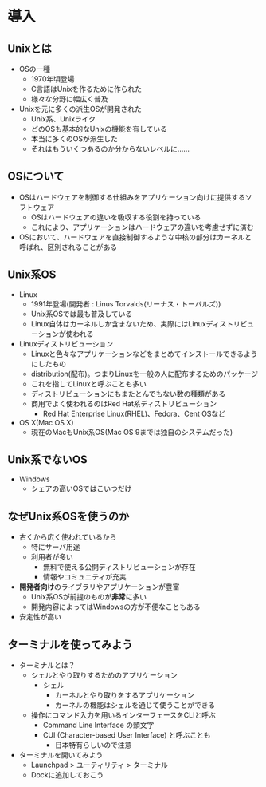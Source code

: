 導入
====

Unixとは
----

* OSの一種
    * 1970年頃登場
    * C言語はUnixを作るために作られた
    * 様々な分野に幅広く普及
* Unixを元に多くの派生OSが開発された
    * Unix系、Unixライク
    * どのOSも基本的なUnixの機能を有している
    * 本当に多くのOSが派生した
    * それはもういくつあるのか分からないレベルに……

OSについて
----

* OSはハードウェアを制御する仕組みをアプリケーション向けに提供するソフトウェア
    * OSはハードウェアの違いを吸収する役割を持っている
    * これにより、アプリケーションはハードウェアの違いを考慮せずに済む
* OSにおいて、ハードウェアを直接制御するような中核の部分はカーネルと呼ばれ、区別されることがある

Unix系OS
----

* Linux
    * 1991年登場(開発者 : Linus Torvalds(リーナス・トーバルズ))
    * Unix系OSでは最も普及している
    * Linux自体はカーネルしか含まないため、実際にはLinuxディストリビューションが使われる
* Linuxディストリビューション
    * Linuxと色々なアプリケーションなどをまとめてインストールできるようにしたもの
    * distribution(配布)。つまりLinuxを一般の人に配布するためのパッケージ
    * これを指してLinuxと呼ぶことも多い
    * ディストリビューションにもまたとんでもない数の種類がある
    * 商用でよく使われるのはRed Hat系ディストリビューション
        * Red Hat Enterprise Linux(RHEL)、Fedora、Cent OSなど
* OS X(Mac OS X)
    * 現在のMacもUnix系OS(Mac OS 9までは独自のシステムだった)

Unix系でないOS
----

* Windows
    * シェアの高いOSではこいつだけ

なぜUnix系OSを使うのか
----

* 古くから広く使われているから
    * 特にサーバ用途
    * 利用者が多い
        * 無料で使える公開ディストリビューションが存在
        * 情報やコミュニティが充実
* **開発者向け**のライブラリやアプリケーションが豊富
    * Unix系OSが前提のものが**非常に**多い
    * 開発内容によってはWindowsの方が不便なこともある
* 安定性が高い

ターミナルを使ってみよう
----

* ターミナルとは？
    * シェルとやり取りするためのアプリケーション
        * シェル
            * カーネルとやり取りをするアプリケーション
            * カーネルの機能はシェルを通じて使うことができる
    * 操作にコマンド入力を用いるインターフェースをCLIと呼ぶ
        * Command Line Interface の頭文字
        * CUI (Character-based User Interface) と呼ぶことも
            * 日本特有らしいので注意
* ターミナルを開いてみよう
    * Launchpad > ユーティリティ > ターミナル
    * Dockに追加しておこう
